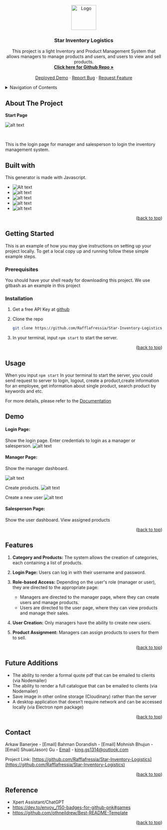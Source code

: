 
<a id="readme-top"></a>


<div align="center">
  <a href="https://github.com/Rafflafressia/Star-Inventory-Logistics">
    <img src="./public/assets/images/logo.svg" alt="Logo" width="80" height="80">
  </a>

  <h3 align="center">Star Inventory Logistics</h3>

  <p align="center">
   This project is a light Inventory and Product Management System that allows managers to manage products and users, and users to view and sell products.
    <br />
    <a href="https://github.com/Rafflafressia/Star-Inventory-Logistics"><strong>Click here for Github Repo  »</strong></a>
    <br />
    <br />
    <a href="">Deployed Demo</a>
    ·
    <a href="https://github.com/Rafflafressia/Star-Inventory-Logistics/issues">Report Bug</a>
    ·
    <a href="https://github.com/Rafflafressia/Star-Inventory-Logistics/issues">Request Feature</a>
  </p>
</div>

<!-- TABLE OF CONTENTS -->
<details>
  <summary>Navigation of Contents</summary>
  <ol>
    <li>
      <a href="#about-the-project">About The Project</a>
      <ul>
        <li><a href="#built-with">Built With</a></li>
      </ul>
    </li>
    <li>
      <a href="#getting-started">Getting Started</a>
      <ul>
        <li><a href="#prerequisites">Prerequisites</a></li>
        <li><a href="#installation">Installation</a></li>
      </ul>
    </li>
    <li><a href="#usage">Usage</a></li>
    <li><a href="#contact">Contact</a></li>
    <li><a href="#future_additions">Future Additions</a></li>
    <li><a href="#reference">Reference</a></li>
  </ol>
</details>

<a id="#about-the-project"></a>
## About The Project

<p><strong>Start Page</strong></p>


![alt text](./public/assets/images/login.png)


<br />

This is the login page for manager and salesperson to login the inventory management system.




<a id="#built-with"></a>
## Built with
This generator is made with Javascript.

* ![Alt text](./public/assets/images/javascript.png)
* ![alt text](./public/assets/images/handlebars.png)
* ![alt text](https://img.shields.io/badge/CSS-239120?&style=for-the-badge&logo=css3&logoColor=white)
* ![alt text](https://img.shields.io/badge/Bootstrap-563D7C?style=for-the-badge&logo=bootstrap&logoColor=white)
* ![alt text](https://img.shields.io/badge/MySQL-005C84?style=for-the-badge&logo=mysql&logoColor=white)

<p align="right">(<a href="#readme-top">back to top</a>)</p>

<a id="getting_started"></a>
## Getting Started

This is an example of how you may give instructions on setting up your project locally.
To get a local copy up and running follow these simple example steps.

<a id="prerequisities"></a>
### Prerequisites

You should have your shell ready for downloading this project. We use gitbash as an example in this project

<a id="installation"></a>
### Installation
1. Get a free API Key at [github](https://github.com/Rafflafressia/Star-Inventory-Logistics#built-with)
2. Clone the repo
   ```sh
   git clone https://github.com/Rafflafressia/Star-Inventory-Logistics.git
   ```

3. In your terminal, input `npm start` to start the server.





<p align="right">(<a href="#readme-top">back to top</a>)</p>


<a id="usage"></a>
## Usage

When you input `npm start` In your terminal to start the server, you could send request to server to login, logout, create a product,create information for an employee, get information about single product, search product by keywords and etc.

For more details, please refer to the [Documentation](https://github.com/Rafflafressia/Star-Inventory-Logistics)

## Demo

#### Login Page:

Show the login page.
Enter credentials to login as a manager or salesperson.
![alt text](./public/assets/images/login.png)

#### Manager Page:

Show the manager dashboard.


![alt text](./public/assets/images/managerpage.png)

Create products.
![alt text](./public/assets/images/createemployee.png)

Create a new user 
![alt text](./public/assets/images//addemployee.png)

#### Salesperson Page:

Show the user dashboard.
View assigned products






<p align="right">(<a href="#readme-top">back to top</a>)</p>

## Features

1. **Category and Products:** The system allows the creation of categories, each containing a list of products.

2. **Login Page:** Users can log in with their username and password.

3. **Role-based Access:** Depending on the user's role (manager or user), they are directed to the appropriate page:
   - Managers are directed to the manager page, where they can create users and manage products.
   - Users are directed to the user page, where they can view products and manage their sales.

4. **User Creation:** Only managers have the ability to create new users.

5. **Product Assignment:** Managers can assign products to users for them to sell.

<p align="right">(<a href="#readme-top">back to top</a>)</p>

<a id="future_additions"></a>
## Future Additions
* The ability to render a formal quote pdf that can be emailed to clients (via Nodemailer)
* The ability to render a full catalogue that can be emailed to clients (via Nodemailer)
* Save image in other online storage (Cloudinary) rather than the server
* A desktop application that doesn’t require network and can be accessed locally (via Electron npm package) 




<p align="right">(<a href="#readme-top">back to top</a>)</p>



<a id="contact"></a>
## Contact


Arkaw Banerjee - [Email]
Bahman Dorandish - [Email]
Mohnish Bhujun - [Email]
Shuai(Jason) Gu - [Email](king.gs1314@outlook.com) - king.gs1314@outlook.com

Project Link: [https://github.com/Rafflafressia/Star-Inventory-Logistics](https://github.com/Rafflafressia/Star-Inventory-Logistics)

<p align="right">(<a href="#readme-top">back to top</a>)</p>

<a id="reference"></a>
## Reference
* Xpert Assistant/ChatGPT
* https://dev.to/envoy_/150-badges-for-github-pnk#games
* https://github.com/othneildrew/Best-README-Template


<p align="right">(<a href="#readme-top">back to top</a>)</p>

<!-- MARKDOWN LINKS & IMAGES -->
<!-- https://www.markdownguide.org/basic-syntax/#reference-style-links -->
[Javascript-url]:https://img.shields.io/badge/JavaScript-F7DF1E?style=for-the-badge&logo=javascript&logoColor=black





